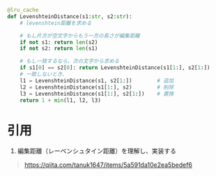 ```python
@lru_cache
def LevenshteinDistance(s1:str, s2:str):
    # levenshtein距離を求める

    # もし片方が空文字からもう一方の長さが編集距離
    if not s1: return len(s2)
    if not s2: return len(s1)

    # もし一致するなら、次の文字から求める
    if s1[0] == s2[0]: return LevenshteinDistance(s1[1:], s2[1:])
    # 一致しないとき、
    l1 = LevenshteinDistance(s1, s2[1:])        # 追加 
    l2 = LevenshteinDistance(s1[1:], s2)        # 削除
    l3 = LevenshteinDistance(s1[1:], s2[1:])    # 置換
    return 1 + min(l1, l2, l3)
```

# 引用
1. 編集距離（レーベンシュタイン距離）を理解し、実装する
>https://qiita.com/tanuk1647/items/5a591da10e2ea5bedef6